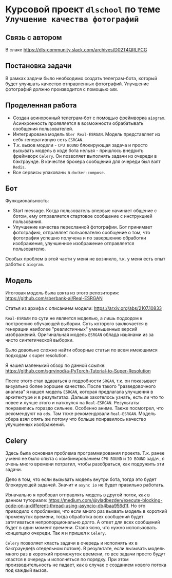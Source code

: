 # Курсовой проект `dlschool` по теме `Улучшение качества фотографий`

## Связь с автором

В слаке https://dls-community.slack.com/archives/D02T4QRLPCG

## Постановка задачи

В рамках задачи было необходимо создать телеграм-бота, который будет улучшать качество отправленных фотографий.
Улучшение фотографий должно производится с помощью `GAN`.

## Проделенная работа

* Создан асинхронный телеграм-бот с помощью фреймворка `aiogram`. Асинхронность проявляется в возможности обрабатывать сообщения пользователей.
* Интегрирована модель `Sber Real-ESRGAN`. Модель представляет из себя генеративную сеть `ESRGAN`.
* Т.к. вызов модели - `CPU BOUND` блокирующая задача и просто вызывать модель в коде бота нельзя - пришлось внедрить фреймворк `Celery`. Он позволяет выполнять задачи из очереди в бэкграунде. В качестве брокера сообщений для очереди был взят `Redis`.
* Все сервисы упакованы в `docker-compose`.

## Бот

Функциональность:
* Start message. Когда пользователь впервые начинает общение с ботом, ему отправляется стартовое сообщение с инструкцией пользования.
* Улучшение качества пересланной фотографии. Бот принимает фотографию, отправляет пользователю сообщение о том, что фотография успешно получена и по завершению обработки изображения, улучшенное изображение отправляется пользователю.

Особых проблем в этой части у меня не возникло, т.к. у меня есть опыт работы с `aiogram`.

## Модель

Итоговая модель была взята из этого репозитория: https://github.com/sberbank-ai/Real-ESRGAN

Статья из архифа с описанием модели: https://arxiv.org/abs/2107.10833

`Real-ESRGAN` по сути не является моделью, а лишь подходом к построению обучающей выборки. Суть которого заключается в генерации наиболее "реалистичных" уменьшенных версий изображений. Оригинальная модель `ESRGAN` облада изьянами из за чисто синтетической выборки.

Было довольно сложно найти обзорные статьи по всем имеющимся подходам к super resolution.

Я нашел маленький обзор по данной ссылке: https://github.com/sgrvinod/a-PyTorch-Tutorial-to-Super-Resolution

После этого стал вдаваться в подробности `SRGAN`, т.к. он показывает визуально более хорошее качество. После такого "разведовочного анализа" я нашел модель `ESRGAN`, которая предлагала улучшения в архитектуре и в результатах. Дальше захотелось узнать, есть ли что то новее и лучше этого и наткнулся на `Real-ESRGAN`. Результаты понравились гораздо сильнее. Особенно аниме. Также посмотрел, что рекомендуют на `ods`. Там тоже рекомендовали `Real-ESRGAN`. Модель сбера взял опять же потому что больше понравилось качество улучшенных изображений.

## Celery

Здесь была основная проблема программирования проекта. Т.к. ранее у меня не было опыта с комбинированием `CPU BOUND` и `IO BOUND` задач, я очень много времени потратил, чтобы разобраться, как подружить эти задачи.

Дело в том, что если вызывать модель внутри бота, тогда это будет блокирующей задачей. Значит и `async io` не будет правильно работать.

Изначально я пробовал отправлять модель в другой поток, как в данном туториале: https://medium.com/@vladbezden/execute-blocking-code-on-a-different-thread-using-asyncio-db4baa956d1f.
Но это приводило к проблемам, что если много раз вызвать модель в короткий промежуток времени, тогда обработка всех сообщений будет затягиваться непропорционально долго. А ответ для всех сообщений будет в один момент времени. Стало ясно, что нужно использовать концепцию очереди. Так я и пришел к `Celery`.

`Celery` позволяет класть задачи в очередь и исполнять их в бэкграунде(в отедельном потоке). В результате, если вызывать модель много раз в короткий промежуток времени, то все задачи просто будут кластся в очередь и исполняться по порядку. При этом производительность не падает, как в случае с созданием нового потока под каждый вызов.
